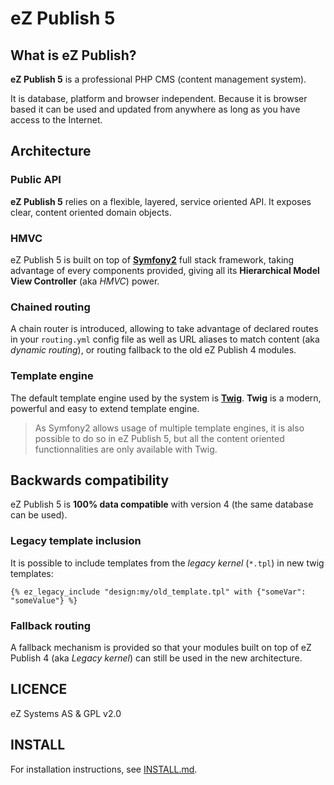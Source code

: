# eZ Publish 5

## What is eZ Publish?
**eZ Publish 5** is a professional PHP CMS (content management system).

It is database, platform and browser independent. Because it is
browser based it can be used and updated from anywhere as long as you have
access to the Internet.


## Architecture
### Public API
**eZ Publish 5** relies on a flexible, layered, service oriented API.
It exposes clear, content oriented domain objects.

### HMVC
eZ Publish 5 is built on top of **[Symfony2](http://symfony.com)** full stack framework, taking advantage of
every components provided, giving all its **Hierarchical Model View Controller** (aka *HMVC*) power.

### Chained routing
A chain router is introduced, allowing to take advantage of declared routes in your `routing.yml` config file as well as
URL aliases to match content (aka *dynamic routing*), or routing fallback to the old eZ Publish 4 modules.

### Template engine
The default template engine used by the system is **[Twig](http://twig.sensiolabs.org/)**.
**Twig** is a modern, powerful and easy to extend template engine.

> As Symfony2 allows usage of multiple template engines, it is also possible to do so in eZ Publish 5, but all the
> content oriented functionnalities are only available with Twig.


## Backwards compatibility
eZ Publish 5 is **100% data compatible** with version 4 (the same database can be used).

### Legacy template inclusion
It is possible to include templates from the *legacy kernel* (`*.tpl`) in new twig templates:

```jinja
{% ez_legacy_include "design:my/old_template.tpl" with {"someVar": "someValue"} %}
```

### Fallback routing
A fallback mechanism is provided so that your modules built on top of eZ Publish 4 (aka *Legacy kernel*)
can still be used in the new architecture.


## LICENCE
eZ Systems AS & GPL v2.0

## INSTALL
For installation instructions, see [INSTALL.md](https://github.com/ezsystems/ezpublish5/blob/master/INSTALL.md).
